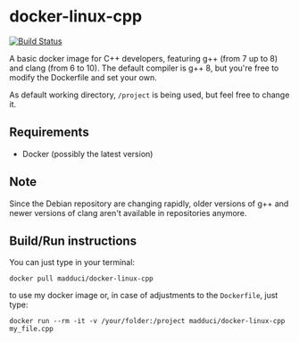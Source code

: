 # docker-linux-cpp

[![Build Status](https://travis-ci.org/madduci/docker-linux-cpp.svg?branch=master)](https://travis-ci.org/madduci/docker-linux-cpp)

A basic docker image for C++ developers, featuring g++ (from 7 up to 8) and clang (from 6 to 10). The default compiler is g++ 8, but you're free to modify the Dockerfile and set your own.

As default working directory, `/project` is being used, but feel free to change it.

## Requirements

* Docker (possibly the latest version)

## Note

Since the Debian repository are changing rapidly, older versions of g++ and newer versions of clang aren't available in repositories anymore.

## Build/Run instructions

You can just type in your terminal:

`docker pull madduci/docker-linux-cpp`

to use my docker image or, in case of adjustments to the `Dockerfile`, just type:

`docker run --rm -it -v /your/folder:/project madduci/docker-linux-cpp my_file.cpp`
